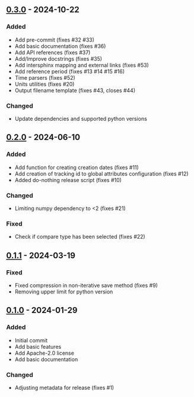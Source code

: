 ## [0.3.0] - 2024-10-22

### Added
- Add pre-commit (fixes #32 #33)
- Add basic documentation (fixes #36)
- Add API references (fixes #37)
- Add/Improve docstrings (fixes #35)
- Add intersphinx mapping and external links (fixes #53)
- Add reference period (fixes #13 #14 #15 #16)
- Time parsers (fixes #52)
- Units utilities (fixes #20)
- Output filename template (fixes #43, closes #44)

### Changed
- Update dependencies and supported python versions


## [0.2.0] - 2024-06-10

### Added
- Add function for creating creation dates (fixes #11)
- Add creation of tracking id to global attributes configuration (fixes #12)
- Added do-nothing release script (fixes #10)

### Changed
- Limiting numpy dependency to <2 (fixes #21)

### Fixed
- Check if compare type has been selected (fixes #22)


## [0.1.1] - 2024-03-19

### Fixed
- Fixed compression in non-iterative save method (fixes #9)
- Removing upper limit for python version


## [0.1.0] - 2024-01-29

### Added
- Initial commit
- Add basic features
- Add Apache-2.0 license
- Add basic documentation

### Changed
- Adjusting metadata for release (fixes #1)


[unreleased]: https://git.smhi.se/climix/gordias/compare/v0.3.0...HEAD
[0.3.0]: https://git.smhi.se/climix/gordias/compare/v0.2.0...v0.3.0
[0.2.0]: https://git.smhi.se/climix/gordias/compare/v0.1.1...v0.2.0
[0.1.1]: https://git.smhi.se/climix/gordias/compare/v0.1.0...v0.1.1
[0.1.0]: https://git.smhi.se/climix/gordias/-/tags/v0.1.0
